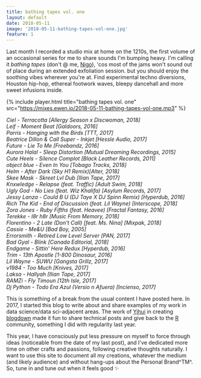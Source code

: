 ```yaml
---
title: bathing tapes vol. one
layout: default
date: 2018-05-11
image: '2018-05-11-bathing-tapes-vol-one.jpg'
feature: 1
---
```


Last month I recorded a studio mix at home on the 1210s, the first volume of an occasional series for me to share sounds I'm bumping heavy. I'm calling it _bathing tapes_ (don't @ me, [Nigo](https://en.wikipedia.org/wiki/Nigo)), 'cos most of the jams won't sound out of place during an extended exfoliation session. but you should enjoy the soothing vibes wherever you're at. Find experimental techno diversions, Houston hip-hop, ethereal footwork waves, bleepy dancehall and more sweet infusions inside.

{% include player.html title="bathing tapes vol. one" src="https://mixes.ewen.io/2018-05-11-bathing-tapes-vol-one.mp3" %}

_Ciel - Terracotta [Allergy Season x Discwoman, 2018]_  
_Leif - Moment Beat [Galdoors, 2016]_  
_Parris - Hanging with the Birds [TTT, 2017]_  
_Beatrice Dillon & Call Super - Inkjet [Hessle Audio, 2017]_  
_Future - Lie To Me [Freebandz, 2016]_  
_Aurora Halal - Sleep Distortion [Mutual Dreaming Recordings, 2015]_  
_Cute Heels - Silence Complot [Black Leather Records, 2011]_  
_object blue - Even In You [Tobago Tracks, 2018]_  
_Helm - After Dark (Sky H1 Remix)[Alter, 2018]_  
_Skee Mask - Skreet Lvl Dub [Ilian Tape, 2017]_  
_Knxwledge - Relapse (feat. Traffic) [Adult Swim, 2018]_  
_Ugly God - No Lies (feat. Wiz Khalifa) [Asylum Records, 2017]_  
_Jessy Lanza - Could B U (DJ Taye X DJ Spinn Remix) [Hyperdub, 2016]_  
_Rich The Kid - End of Discussion (feat. Lil Wayne) [Interscope, 2018]_  
_Zora Jones - Ruby Fifths (feat. Heavee) [Fractal Fantasy, 2016]_  
_Terekke - l8r h8r [Music From Memory, 2018]_  
_Florentino - 2 Late (Don't Call) [feat. Ms. Nina] [Mixpak, 2018]_  
_Cassie - Me&U [Bad Boy, 2005]_  
_Errorsmith - Retired Low Level Server [PAN, 2017]_  
_Bad Gyal - Blink [Canada Editorial, 2018]_  
_Endgame - Sittin' Here Redux [Hyperdub, 2016]_  
_Trim - 13th Apostle [1-800 Dinosaur, 2016]_  
_Lil Wayne - SUWU [Gangsta Grillz, 2017]_  
_v1984 - Too Much [Knives, 2017]_  
_Laksa - Hallyah [Ilian Tape, 2017]_  
_RAMZi - Fly Timoun [12th Isle, 2017]_  
_Dj Python - Todo Era Azul (Versio n Afuera) [Incienso, 2017]_

This is something of a break from the usual content I have posted here. In 2017, I started this blog to write about and share examples of my work in data science/data sci-adjacent areas. The work of [Yihui](https://yihui.name/) in creating [blogdown](https://github.com/rstudio/blogdown) made it fun to share technical posts and give back to the [R](https://www.r-project.org/) community, something I did with regularity last year.

This year, I have consciously put less pressure on myself to force through ideas (noticeable from the date of my last post), and I've dedicated more time on other crafts and passions, following creative thoughts naturally. I want to use this site to document all my creations, whatever the medium (and likely audience) and without hang-ups about the Personal Brand^TM^. So, tune in and tune out when it feels good ✨
